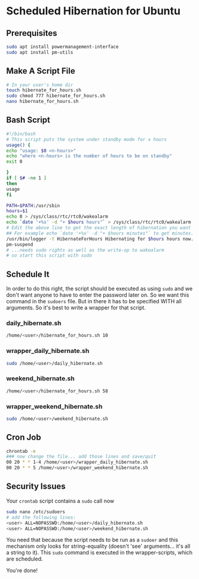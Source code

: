 # Scheduled Hibernation for Ubuntu

## Prerequisites

```bash
sudo apt install powermanagement-interface
sudo apt install pm-utils
```

## Make A Script File

```bash
# In your user's home dir
touch hibernate_for_hours.sh
sudo chmod 777 hibernate_for_hours.sh
nano hibernate_for_hours.sh
```

## Bash Script

```bash
#!/bin/bash
# This script puts the system under standby mode for x hours
usage() {
echo "usage: $0 <n-hours>"
echo "where <n-hours> is the number of hours to be on standby"
exit 0

}
if [ $# -ne 1 ]
then
usage
fi

PATH=$PATH:/usr/sbin
hours=$1
echo 0 > /sys/class/rtc/rtc0/wakealarm
echo `date '+%s' -d "+ $hours hours"` > /sys/class/rtc/rtc0/wakealarm
# Edit the above line to get the exact length of hibernation you want
## For example echo `date '+%s' -d "+ $hours minutes"` to get minutes.
/usr/bin/logger -t HibernateForHours Hibernating for $hours hours now.
pm-suspend
# ...needs sudo rights as well as the write-op to wakealarm
# so start this script with sudo
```

## Schedule It

In order to do this right, the script should be executed as using `sudo` and we don't want anyone to have to enter the password later on. So we want this command in the `sudoers` file. But in there it has to be specified WITH all arguments. So it's best to write a wrapper for that script.

### daily_hibernate.sh

```bash
/home/<user>/hibernate_for_hours.sh 10
```

### wrapper_daily_hibernate.sh

```bash
sudo /home/<user>/daily_hibernate.sh
```

### weekend_hibernate.sh

```bash
/home/<user>/hibernate_for_hours.sh 58
```

### wrapper_weekend_hibernate.sh

```bash
sudo /home/<user>/weekend_hibernate.sh
```

## Cron Job

```bash
chrontab -e
### now change the file... add those lines and save/quit
00 20 * * 1-4 /home/<user>/wrapper_daily_hibernate.sh
00 20 * * 5 /home/<user>/wrapper_weekend_hibernate.sh
```

## Security Issues

Your `crontab` script contains a `sudo` call now

```bash
sudo nano /etc/sudoers
# add the following lines:
<user> ALL=NOPASSWD:/home/<user>/daily_hibernate.sh
<user> ALL=NOPASSWD:/home/<user>/weekend_hibernate.sh
```

You need that because the script needs to be run as a `sudoer` and this mechanism only looks for string-equality (doesn't 'see' arguments... it's all a string to it). This `sudo` command is executed in the wrapper-scripts, which are scheduled.

You're done!